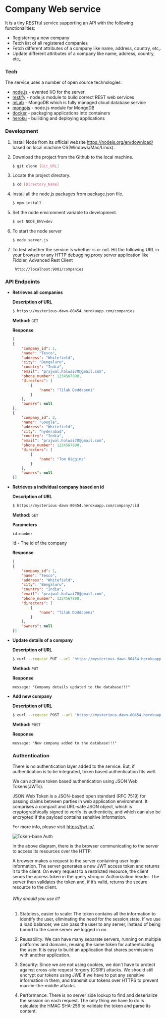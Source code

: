 # Company Web service

It is a tiny RESTful service supporting an API with the following functionalities: 

  - Registering a new company
  - Fetch list of all registered companies
  - Fetch different attributes of a company like name, address, country, etc,.
  - Update different attributes of a company like name, address, country, etc,.


### Tech

The service uses a number of open source technologies:

* [node.js] - evented I/O for the server
* [restify] - node.js module to build correct REST web services
* [mLab] - MongoDB which is fully managed cloud database service
* [mongojs] -  node.js module for MongoDB
* [docker] -  packaging applications into containers
* [heroku] - builiding and deploying applications

### Development

1. Install Node from its official website https://nodejs.org/en/download/ based on local machine OS(Windows/Mac/Linux).
  
2. Download the project from the Github to the local machine.

   ```sh
   $ git clone [Git_URL]
   ```
   
3. Locate the project directory.

     ```sh
     $ cd [Directory_Name]
     ```
     
4. Install all the node.js packages from package.json file.

      ```sh
      $ npm install 
    ```
    
5. Set the node environment variable to development.

      ```sh
      $ set NODE_ENV=dev
      ```
      
6. To start the node server

      ```sh
      $ node server.js
      ```
      
7. To test whether the service is whether is or not. Hit the following URL in your browser or any  HTTP debugging proxy server application like Fiddler, Advanced Rest Client

     ```
      http://localhost:9001/companies
      ```
      
  
### API Endpoints

  * **Retrieves all companies**
    
      **Description of URL**
    ```sh
    $ https://mysterious-dawn-80454.herokuapp.com/companies
    ```
    **Method:**
    `GET`
    
    **Response**
    
    ```json
    [
    {
        "company_id": 1,
        "name": "Tesco",
        "address": "Whitefield",
        "city": "Bengaluru",
        "country": "India",
        "email": "prajwal.halwai78@gmail.com",
        "phone_number": 1234567890,
        "directors": [
            {
                "name": "Tilak Doddapeni"
            }
        ],
        "owners": null
    },
    {
        "company_id": 2,
        "name": "Google",
        "address": "Whitefield",
        "city": "hyderabad",
        "country": "India",
        "email": "prajwal.halwai78@gmail.com",
        "phone_number": 1234567890,
        "directors": [
            {
                "name": "Tom Higgins"
            }
        ],
        "owners": null
    }]
    ```



* **Retrieves a individual company based on id**
   
    **Description of URL**

    ```sh
    $ https://mysterious-dawn-80454.herokuapp.com/company/:id
    ```
    **Method:**
    `GET`
    
    **Parameters**
    
    ```
    id:number
    ```
    id - The id of the company
    
    **Response**
    
    ```json
   [
    {
        "company_id": 1,
        "name": "Tesco",
        "address": "Whitefield",
        "city": "Bengaluru",
        "country": "India",
        "email": "prajwal.halwai78@gmail.com",
        "phone_number": 1234567890,
        "directors": [
            {
                "name": "Tilak Doddapeni"
            }
        ],
        "owners": null
    }]
    ```
 
* **Update details of a company**
   
    **Description of URL**

    ```sh
    $ curl --request PUT --url 'https://mysterious-dawn-80454.herokuapp.com/company' --header 'content-type: application/json' --data '{"company":{"company_id": 6,"name": "Dell","address": "Brigade Road","city": "Bengaluru","country": "India","email":"dell@123.com","phone_number":123467890,"directors":["Tilak Doddapeni","Rekha Warrier","Vidya Laxman","Tom Higgins"],"owners":["Sanjeev Kumar","Prajwal Halwai","Pooja Gee"]}}' --include
    ```
    
    **Method:**
    `PUT`
    
    **Response**
    
    ```
    message: "Company details updated to the database!!!"
    ```
    
* **Add new company**
   
    **Description of URL**

     ```sh
     $ curl --request POST --url 'https://mysterious-dawn-80454.herokuapp.com/company' --header 'content-type: application/json' --data '{"company":{"company_id": 6,"name": "Dell","address": "Brigade Road","city": "Bengaluru","country": "India","email":"dell@123.com","phone_number":123467890,"directors":["Tilak Doddapeni","Rekha Warrier","Vidya Laxman","Tom Higgins"],"owners":["Sanjeev Kumar","Prajwal Halwai","Pooja Gee"]}}' --include
    ```
    
    **Method:**
    `POST`
    
    **Response**
    
    ```
    message: "New company added to the database!!!"
    ```
    
    ### Authentication
    
    There is no authentication layer added to the service. But, if authentication is to be integrated, token based authentication fits well. 
    
    We can achieve token based authentication using JSON Web Tokens(JWTs).
    
    JSON Web Token is a JSON-based open standard (RFC 7519) for passing claims between parties in web application environment. It comprises a compact and URL-safe JSON object, which is cryptographically signed to verify its authenticity, and which can also be encrypted if the payload contains sensitive information. 

    For more info, please visit https://jwt.io/.

    ![Token-base Auth](https://github.com/prajwal78/WebService/blob/master/images/%20Token-based%20Auth.jpg "Token-base Auth")
    
    In the above diagram, there is the browser communicating to the server to access its resources over the HTTP.
    
    A browser makes a request to the server containing user login information. The server generates a new JWT access token and returns it to the client. On every request to a restricted resource, the client sends the access token in the query string or Authorization header. The server then validates the token and, if it’s valid, returns the secure resource to the client.
    
    ###### Why should you use it?
    
    1. Stateless, easier to scale: The token contains all the information to identify the user, eliminating the need for the session state. If we use a load balancer, we can pass the user to any server, instead of being bound to the same server we logged in on.

    2. Reusability: We can have many separate servers, running on multiple platforms and domains, reusing the same token for authenticating the user. It is easy to build an application that shares permissions with another application.

    3. Security: Since we are not using cookies, we don’t have to protect against cross-site request forgery (CSRF) attacks. We should still encrypt our tokens using JWE if we have to put any sensitive information in them, and transmit our tokens over HTTPS to prevent man-in-the-middle attacks.

   4. Performance: There is no server side lookup to find and deserialize the session on each request. The only thing we have to do is calculate the HMAC SHA-256 to validate the token and parse its content.
    
    
    
    

  
  
    
    
    
    



   [node.js]: <https://nodejs.org/en/>
   [restify]: <http://restify.com/>
   [mlab]:<https://mlab.com/>
   [mongojs]:<https://www.npmjs.com/package/mongojs>
   [docker]:<https://www.docker.com/>
   [heroku]:<https://www.heroku.com/>
   [logo]: https://github.com/prajwal78/WebService/blob/master/images/Architecture.pdf "Architecture"
   